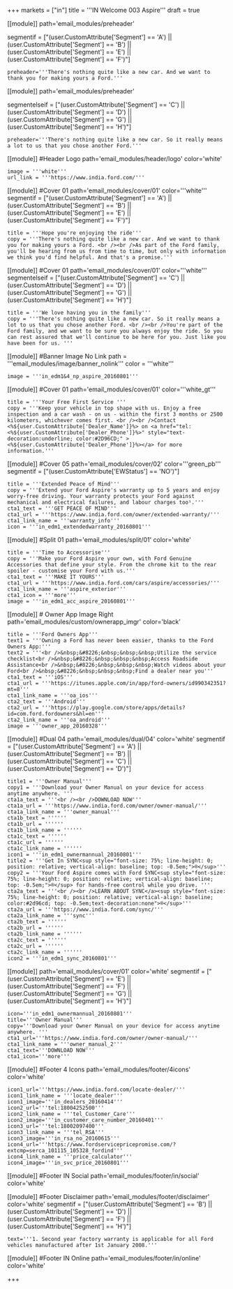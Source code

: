 +++
markets = ["in"]
title = '''IN Welcome 003 Aspire'''
draft = true

[[module]]
path='email_modules/preheader'

segmentif = ["(user.CustomAttribute['Segment'] == 'A') || (user.CustomAttribute['Segment'] == 'B') || (user.CustomAttribute['Segment'] == 'E') || (user.CustomAttribute['Segment'] == 'F')"]

	preheader='''There's nothing quite like a new car. And we want to thank you for making yours a Ford.'''

[[module]]
path='email_modules/preheader'

segmentelseif = ["(user.CustomAttribute['Segment'] == 'C') || (user.CustomAttribute['Segment'] == 'D') || (user.CustomAttribute['Segment'] == 'G') || (user.CustomAttribute['Segment'] == 'H')"]

	preheader='''There's nothing quite like a new car. So it really means a lot to us that you chose another Ford.'''

[[module]] #Header Logo
path='email_modules/header/logo'
color='white'

	image = '''white'''
	url_link = '''https://www.india.ford.com/'''

[[module]] #Cover 01
path='email_modules/cover/01'
color='''white'''
segmentif = ["(user.CustomAttribute['Segment'] == 'A') || (user.CustomAttribute['Segment'] == 'B') || (user.CustomAttribute['Segment'] == 'E') || (user.CustomAttribute['Segment'] == 'F')"]
 
	title = '''Hope you're enjoying the ride'''
	copy = '''There's nothing quite like a new car. And we want to thank you for making yours a Ford. <br /><br />As part of the Ford family, you'll be hearing from us from time to time, but only with information we think you'd find helpful. And that's a promise.'''

[[module]] #Cover 01
path='email_modules/cover/01'
color='''white'''
segmentelseif = ["(user.CustomAttribute['Segment'] == 'C') || (user.CustomAttribute['Segment'] == 'D') || (user.CustomAttribute['Segment'] == 'G') || (user.CustomAttribute['Segment'] == 'H')"]
 
	title = '''We love having you in the family'''
	copy = '''There's nothing quite like a new car. So it really means a lot to us that you chose another Ford. <br /><br />You're part of the Ford family, and we want to be sure you always enjoy the ride. So you can rest assured that we'll continue to be here for you. Just like you have been for us. '''

[[module]] #Banner Image No Link
path = '''email_modules/image/banner_nolink'''
color = '''white'''

	image = '''in_edm1&4_np_aspire_20160801'''

[[module]] #Cover 01
path='email_modules/cover/01'
color='''white_gt'''
 
	title = '''Your Free First Service '''
	copy = '''Keep your vehicle in top shape with us. Enjoy a free inspection and a car wash - on us - within the first 3 months or 2500 kilometers, whichever comes first. <br /><br />Contact <%${user.CustomAttribute['Dealer_Name']}%> on <a href="tel:<%${user.CustomAttribute['Dealer_Phone']}%>" style="text-decoration:underline; color:#2D96CD;" ><%${user.CustomAttribute['Dealer_Phone']}%></a> for more information.'''

[[module]] #Cover 05
path='email_modules/cover/02'
color='''green_pb'''
segmentif = ["(user.CustomAttribute['EWStatus'] == 'NO')"]

	title = '''Extended Peace of Mind'''
	copy = '''Extend your Ford Aspire's warranty up to 5 years and enjoy worry-free driving. Your warranty protects your Ford against mechanical and electrical failures, and labour charges too¹.'''
	cta1_text = '''GET PEACE OF MIND'''
	cta1_url = '''https://www.india.ford.com/owner/extended-warranty/'''
	cta1_link_name = '''warranty_info'''
	icon = '''in_edm1_extendedwarranty_20160801'''

[[module]] #Split 01
path='email_modules/split/01'
color='white'

	title = '''Time to Accessorise'''
	copy = '''Make your Ford Aspire your own, with Ford Genuine Accessories that define your style. From the chrome kit to the rear spoiler - customise your Ford with us.'''
	cta1_text = '''MAKE IT YOURS'''
	cta1_url = '''https://www.india.ford.com/cars/aspire/accessories/'''
	cta1_link_name = '''aspire_exterior'''
	cta1_icon = '''more'''
	image = '''in_edm1_acc_aspire_20160801'''

[[module]] # Owner App Image Right
path='email_modules/custom/ownerapp_imgr'
color='black'

	title = '''Ford Owners App'''
	text1 = '''Owning a Ford has never been easier, thanks to the Ford Owners App:'''
	text2 = '''<br />&nbsp;&#8226;&nbsp;&nbsp;&nbsp;Utilize the service checklist<br />&nbsp;&#8226;&nbsp;&nbsp;&nbsp;Access Roadside Assistance<br />&nbsp;&#8226;&nbsp;&nbsp;&nbsp;Watch videos about your Ford<br />&nbsp;&#8226;&nbsp;&nbsp;&nbsp;Find a dealer near you'''
	cta1_text = '''iOS'''
	cta1_url = '''https://itunes.apple.com/in/app/ford-owners/id990342351?mt=8'''
	cta1_link_name = '''oa_ios'''
	cta2_text = '''Android'''
	cta2_url = '''https://play.google.com/store/apps/details?id=com.ford.fordowners&hl=en'''
	cta2_link_name = '''oa_android'''
	image = '''owner_app_20160328'''

[[module]] #Dual 04
path='email_modules/dual/04'
color='white'
segmentif = ["(user.CustomAttribute['Segment'] == 'A') || (user.CustomAttribute['Segment'] == 'B') || (user.CustomAttribute['Segment'] == 'C') || (user.CustomAttribute['Segment'] == 'D')"]

	title1 = '''Owner Manual'''
	copy1 = '''Download your Owner Manual on your device for access anytime anywhere. '''
	cta1a_text = '''<br /><br />DOWNLOAD NOW'''
	cta1a_url = '''https://www.india.ford.com/owner/owner-manual/'''
	cta1a_link_name = '''owner_manual'''
	cta1b_text = ''''''
	cta1b_url = ''''''
	cta1b_link_name = ''''''
	cta1c_text = ''''''
	cta1c_url = ''''''
	cta1c_link_name = ''''''
	icon1 = '''in_edm1_ownermannual_20160801'''
	title2 = '''Get In SYNC<sup style="font-size: 75%; line-height: 0; position: relative; vertical-align: baseline; top: -0.5em;">®</sup>'''
	copy2 = '''Your Ford Aspire comes with Ford SYNC<sup style="font-size: 75%; line-height: 0; position: relative; vertical-align: baseline; top: -0.5em;">®</sup> for hands-free control while you drive. '''
	cta2a_text = '''<br /><br />LEARN ABOUT SYNC</a><sup style="font-size: 75%; line-height: 0; position: relative; vertical-align: baseline; color:#2d96cd; top: -0.5em;text-decoration:none">®</sup>'''
	cta2a_url = '''https://www.india.ford.com/sync/'''
	cta2a_link_name = '''sync'''
	cta2b_text = ''''''
	cta2b_url = ''''''
	cta2b_link_name = ''''''
	cta2c_text = ''''''
	cta2c_url = ''''''
	cta2c_link_name = ''''''
	icon2 = '''in_edm1_sync_20160801'''

[[module]]
path='email_modules/cover/01'
color='white'
segmentif = ["(user.CustomAttribute['Segment'] == 'E') || (user.CustomAttribute['Segment'] == 'F') || (user.CustomAttribute['Segment'] == 'G') || (user.CustomAttribute['Segment'] == 'H')"]

	icon='''in_edm1_ownermannual_20160801'''
	title='''Owner Manual'''
	copy='''Download your Owner Manual on your device for access anytime anywhere. '''
	cta1_url='''https://www.india.ford.com/owner/owner-manual/'''
	cta1_link_name = '''owner_manual_2'''
	cta1_text='''DOWNLOAD NOW'''
	cta1_icon='''more'''

[[module]] #Footer 4 Icons
path='email_modules/footer/4icons'
color='white'

	icon1_url='''https://www.india.ford.com/locate-dealer/'''
	icon1_link_name = '''locate_dealer'''
	icon1_image='''in_dealers_20160414'''
	icon2_url='''tel:18004252500'''
	icon2_link_name = '''tel_Customer_Care'''
	icon2_image='''in_customer_care_number_20160401'''
	icon3_url='''tel:18002097400'''
	icon3_link_name = '''tel_RSA'''
	icon3_image='''in_rsa_no_20160615'''
	icon4_url='''https://www.fordservicepricepromise.com/?extcmp=serca_101115_105328_fordind'''
	icon4_link_name = '''price_calculator'''
	icon4_image='''in_svc_price_20160801'''

[[module]] #Footer IN Social
path='email_modules/footer/in/social'
color='white'

[[module]] #Footer Disclaimer
path='email_modules/footer/disclaimer'
color='white'
segmentif = ["(user.CustomAttribute['Segment'] == 'B') || (user.CustomAttribute['Segment'] == 'D') || (user.CustomAttribute['Segment'] == 'F') || (user.CustomAttribute['Segment'] == 'H')"]

	text='''1. Second year factory warranty is applicable for all Ford vehicles manufactured after 1st January 2008.'''

[[module]] #Footer IN Online
path='email_modules/footer/in/online'
color='white'

+++